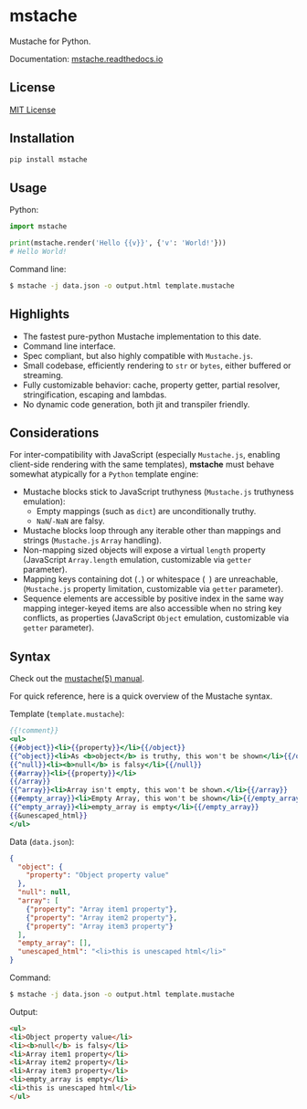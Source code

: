 # mstache

Mustache for Python.

Documentation: [mstache.readthedocs.io](https://mstache.readthedocs.io)

## License

[MIT License](./LICENSE)

## Installation

```python
pip install mstache
```

## Usage

Python:

```python
import mstache

print(mstache.render('Hello {{v}}', {'v': 'World!'}))
# Hello World!
```

Command line:

```sh
$ mstache -j data.json -o output.html template.mustache
```

## Highlights

- The fastest pure-python Mustache implementation to this date.
- Command line interface.
- Spec compliant, but also highly compatible with `Mustache.js`.
- Small codebase, efficiently rendering to `str` or `bytes`,
  either buffered or streaming.
- Fully customizable behavior: cache, property getter, partial resolver,
  stringification, escaping and lambdas.
- No dynamic code generation, both jit and transpiler friendly.

## Considerations

For inter-compatibility with JavaScript (especially `Mustache.js`, enabling
client-side rendering with the same templates), **mstache** must behave
somewhat atypically for a `Python` template engine:

- Mustache blocks stick to JavaScript truthyness
  (`Mustache.js` truthyness emulation):
  - Empty mappings (such as `dict`) are unconditionally truthy.
  - `NaN`/`-NaN` are falsy.
- Mustache blocks loop through any iterable other than mappings and strings
  (`Mustache.js` `Array` handling).
- Non-mapping sized objects will expose a virtual `length` property
  (JavaScript `Array.length` emulation, customizable via `getter` parameter).
- Mapping keys containing dot (`.`) or whitespace (` `) are unreachable,
  (`Mustache.js` property limitation, customizable via `getter` parameter).
- Sequence elements are accessible by positive index in the same way mapping
  integer-keyed items are also accessible when no string key conflicts, as
  properties (JavaScript `Object` emulation, customizable via `getter` parameter).

## Syntax

Check out the [mustache(5) manual](https://mustache.github.io/mustache.5.html).

For quick reference, here is a quick overview of the Mustache syntax.

Template (`template.mustache`):
```handlebars
{{!comment}}
<ul>
{{#object}}<li>{{property}}</li>{{/object}}
{{^object}}<li>As <b>object</b> is truthy, this won't be shown</li>{{/object}}
{{^null}}<li><b>null</b> is falsy</li>{{/null}}
{{#array}}<li>{{property}}</li>
{{/array}}
{{^array}}<li>Array isn't empty, this won't be shown.</li>{{/array}}
{{#empty_array}}<li>Empty Array, this won't be shown</li>{{/empty_array}}
{{^empty_array}}<li>empty_array is empty</li>{{/empty_array}}
{{&unescaped_html}}
</ul>
```

Data (`data.json`):
```json
{
  "object": {
    "property": "Object property value"
  },
  "null": null,
  "array": [
    {"property": "Array item1 property"},
    {"property": "Array item2 property"},
    {"property": "Array item3 property"}
  ],
  "empty_array": [],
  "unescaped_html": "<li>this is unescaped html</li>"
}
```

Command:
```sh
$ mstache -j data.json -o output.html template.mustache
```

Output:
```html
<ul>
<li>Object property value</li>
<li><b>null</b> is falsy</li>
<li>Array item1 property</li>
<li>Array item2 property</li>
<li>Array item3 property</li>
<li>empty_array is empty</li>
<li>this is unescaped html</li>
</ul>
```
